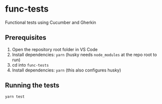 # func-tests

Functional tests using Cucumber and Gherkin

## Prerequisites

1. Open the repository root folder in VS Code
2. Install dependencies: `yarn` (husky needs `node_modules` at the repo root to run)
3. cd into `func-tests`
4. Install dependencies: `yarn` (this also configures husky)

## Running the tests

`yarn test`
